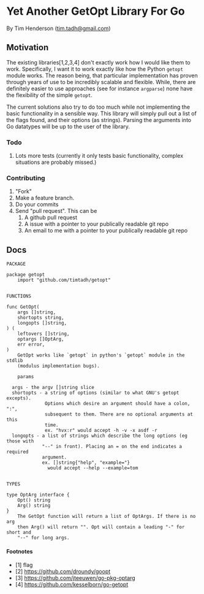 Yet Another GetOpt Library For Go
=================================

By Tim Henderson (tim.tadh@gmail.com)

Motivation
----------

The existing libraries[1,2,3,4] don't exactly work how I would like them to
work. Specifically, I want it to work exactly like how the Python `getopt`
module works. The reason being, that particular implementation has proven
through years of use to be incredibly scalable and flexible. While, there are
definitely easier to use approaches (see for instance `argparse`) none have the
flexibility of the simple `getopt`. 

The current solutions also try to do too much while not implementing the basic
functionality in a sensible way. This library will simply pull out a list of the
flags found, and their options (as strings). Parsing the arguments into Go
datatypes will be up to the user of the library.

### Todo

1. Lots more tests (currently it only tests basic functionality, complex
   situations are probably missed.)

### Contributing

1. "Fork"
2. Make a feature branch.
3. Do your commits
4. Send "pull request". This can be
    1. A github pull request
    2. A issue with a pointer to your publically readable git repo
    3. An email to me with a pointer to your publically readable git repo

Docs
----

    PACKAGE

    package getopt
        import "github.com/timtadh/getopt"


    FUNCTIONS

    func GetOpt(
        args []string,
        shortopts string,
        longopts []string,
    ) (
        leftovers []string,
        optargs []OptArg,
        err error,
    )
        GetOpt works like `getopt` in python's `getopt` module in the stdlib
        (modulus implementation bugs).

        params

      args - the argv []string slice
      shortopts - a string of options (similar to what GNU's getopt excepts).
                  Options which desire an argument should have a colon, ":",
                  subsequent to them. There are no optional arguments at this
                  time.
                  ex. "hvx:r" would accept -h -v -x asdf -r
      longopts - a list of strings which describe the long options (eg those with
                 "--" in front). Placing an = on the end indicates a required
                 argument.
                 ex. []string{"help", "example="}
                   would accept --help --example=tom


    TYPES

    type OptArg interface {
        Opt() string
        Arg() string
    }
        The GetOpt function will return a list of OptArgs. If there is no arg
        then Arg() will return "". Opt will contain a leading "-" for short and
        "--" for long args.


#### Footnotes

- [1] flag
- [2] https://github.com/droundy/goopt
- [3] https://github.com/jteeuwen/go-pkg-optarg
- [4] https://github.com/kesselborn/go-getopt


